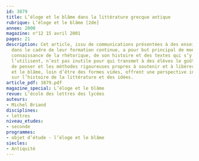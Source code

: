 ```yaml
---
id: 3879
title: L’éloge et le blâme dans la littérature grecque antique
rubrique: L’éloge et le blâme [2de]
annee: 2000
magazine: n°12 15 avril 2001
pages: 21
description: Cet article, issu de communications présentées à des enseignants du secondaire
  dans le cadre de leur formation continue, a pour but principal de montrer qu’une
  connaissance de la rhétorique, de son histoire et des textes qui s’y réfèrent ou
  l’utilisent, n’est pas inutile pour qui transmet à des élèves le goût de lire, d’écrire,
  de penser et les méthodes rigoureuses propres à soutenir et à libérer ce goût. L’éloge
  et le blâme, loin d’être des formes vides, offrent une perspective intéressante
  sur l’histoire de la littérature et des idées.
article_pdf: 3879.pdf
magazine_special: L’éloge et le blâme
revue: L’école des lettres des lycées
auteurs:
- Michel Briand
disciplines:
- lettres
niveau_etudes:
- seconde
programmes:
- objet d’étude - l’éloge et le blâme
siecles:
- Antiquité
---
```


